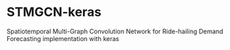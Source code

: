 # STMGCN-keras
Spatiotemporal Multi-Graph Convolution Network for Ride-hailing Demand Forecasting implementation with keras
